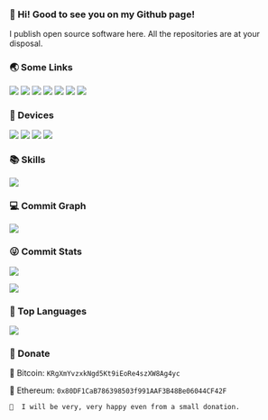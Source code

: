 ### 👋 Hi! Good to see you on my Github page!

I publish open source software here. All the repositories are at your disposal.

### 🌏 Some Links

[![](https://img.shields.io/badge/My%20Website-black?style=flat-square&logo=vercel&logoColor=white)](https://anoyi.com/)
[![](https://img.shields.io/badge/Github-black?style=flat-square&logo=github&logoColor=white)](https://github.com/AnoyiX/)
[![](https://img.shields.io/badge/DouYin-000000.svg?style=flat-square&logo=tiktok&logoColor=white)](https://www.douyin.com/user/MS4wLjABAAAAFS6CPjIHAim7TdTQjzevZX7LwfKCIi37PTVmqCpzdU0)
[![](https://img.shields.io/badge/YouTube-black?style=flat-square&logo=YouTube&logoColor=white)](https://www.youtube.com/channel/UCL-w1IbRfznZauYz6JIZOBw)
[![](https://img.shields.io/badge/Bilibili-black?style=flat-square&logo=bilibili&logoColor=white)](https://space.bilibili.com/182381763)
[![](https://img.shields.io/badge/ZhiHu-black?style=flat-square&logo=zhihu&logoColor=white)](https://www.zhihu.com/)
[![](https://img.shields.io/badge/Twitter-black?style=flat-square&logo=Twitter&logoColor=white)](https://twitter.com/AnoyiX)


### 📱 Devices

[![](https://img.shields.io/badge/-Macbook%20Pro%20M1-black?style=flat-square&logo=apple)](https://www.apple.com/macbook-pro-13/)
[![](https://img.shields.io/badge/-iPhone%2013%20Pro-black?style=flat-square&logo=apple)](https://www.apple.com/iphone-13-pro/)
[![](https://img.shields.io/badge/Desktop%20Computer-black?style=flat-square&logo=microsoft&logoColor=white)](https://www.microsoft.com/)
[![](https://img.shields.io/badge/DJI%20MINI%202-black?style=flat-square&logoColor=white)](https://www.dji.com/cn/mini-2?site=brandsite&from=nav)

### 📚 Skills

![](https://dev-icons.deta.dev/?iconBgColor=f8fafc&icons=git,jquery,javascript,mongodb,postman,prometheus,typescript,figma,vscode,warp,bash,python,java,c,html5,css3,linux,docker,kubernetes,fastapi,flask,grafana,mysql,redis,nextjs,nginx,nodejs,react,spring,tailwindcss,terraform,consul)

### 💻 Commit Graph

![](https://github-readme-activity-graph.cyclic.app/graph?username=AnoyiX&bg_color=1c1917&color=ffffff&line=216E39&point=32C15F&area_color=1c1917&area=true&hide_border=true&custom_title=GitHub%20Commits%20Graph)

### 😜 Commit Stats

![](https://github-readme-stats.vercel.app/api?username=AnoyiX&count_private=true&show_icons=true&theme=radical&show_owner=true)

![](https://github-profile-trophy.vercel.app/?username=AnoyiX&theme=radical&row=1)

### 🦁 Top Languages

![](https://github-readme-stats.vercel.app/api/top-langs/?username=AnoyiX&layout=compact&theme=dark)


### 💸 Donate

🔸 Bitcoin: `KRgXmYvzxkNgd5Kt9iEoRe4szXW8Ag4yc`

🔸 Ethereum: `0x80DF1CaB786398503f991AAF3B48Be06044CF42F`

```
🙏  I will be very, very happy even from a small donation.
```
  
